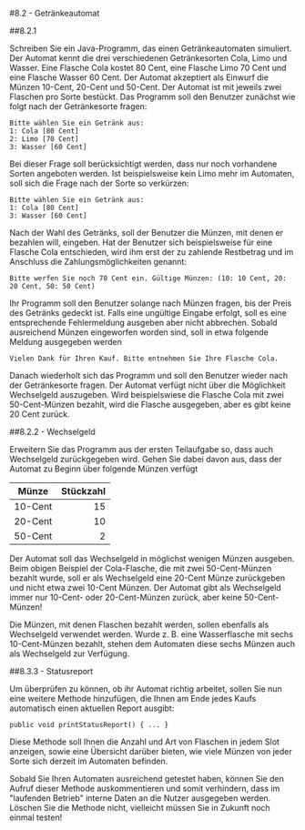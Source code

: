 #8.2 - Getränkeautomat

##8.2.1

Schreiben Sie ein Java-Programm, das einen Getränkeautomaten simuliert. Der Automat kennt die drei verschiedenen Getränkesorten Cola, Limo und Wasser.
Eine Flasche Cola kostet 80 Cent, eine Flasche Limo 70 Cent und eine Flasche Wasser 60 Cent. Der Automat akzeptiert als Einwurf die Münzen 10-Cent, 20-Cent und 50-Cent. Der Automat ist mit jeweils zwei Flaschen pro Sorte bestückt. Das Programm soll den Benutzer zunächst wie folgt nach der Getränkesorte fragen:

    Bitte wählen Sie ein Getränk aus:
    1: Cola [80 Cent]
    2: Limo [70 Cent]
    3: Wasser [60 Cent]

Bei dieser Frage soll berücksichtigt werden, dass nur noch vorhandene Sorten angeboten werden. Ist beispielsweise kein Limo mehr im Automaten, soll sich die Frage nach der Sorte so verkürzen:

    Bitte wählen Sie ein Getränk aus:
    1: Cola [80 Cent]
    3: Wasser [60 Cent]

Nach der Wahl des Getränks, soll der Benutzer die Münzen, mit denen er bezahlen will, eingeben. Hat der Benutzer sich beispielsweise für eine Flasche Cola entschieden, wird ihm erst der zu zahlende Restbetrag und im Anschluss die Zahlungsmöglichkeiten genannt:

    Bitte werfen Sie noch 70 Cent ein. Gültige Münzen: (10: 10 Cent, 20: 20 Cent, 50: 50 Cent)

Ihr Programm soll den Benutzer solange nach Münzen fragen, bis der Preis des Getränks gedeckt ist. Falls eine ungültige Eingabe erfolgt, soll es eine entsprechende Fehlermeldung ausgeben aber nicht abbrechen. Sobald ausreichend Münzen eingeworfen worden sind, soll in etwa folgende Meldung ausgegeben werden

    Vielen Dank für Ihren Kauf. Bitte entnehmen Sie Ihre Flasche Cola.

Danach wiederholt sich das Programm und soll den Benutzer wieder nach der Getränkesorte fragen. Der Automat verfügt nicht über die Möglichkeit Wechselgeld auszugeben. Wird beispielswiese die Flasche Cola mit zwei 50-Cent-Münzen bezahlt, wird die Flasche ausgegeben, aber es gibt keine 20 Cent zurück.

##8.2.2 - Wechselgeld

Erweitern Sie das Programm aus der ersten Teilaufgabe so, dass auch Wechselgeld zurückgegeben wird. Gehen Sie dabei davon aus, dass der Automat zu Beginn über folgende Münzen verfügt

|Münze  |Stückzahl|
|-------|--------:|
|10-Cent|15       |
|20-Cent|10       |
|50-Cent|2        |

Der Automat soll das Wechselgeld in möglichst wenigen Münzen ausgeben. Beim obigen Beispiel der Cola-Flasche, die mit zwei 50-Cent-Münzen bezahlt wurde, soll er als Wechselgeld eine 20-Cent Münze zurückgeben und nicht etwa zwei 10-Cent Münzen. Der Automat gibt als Wechselgeld immer nur 10-Cent- oder 20-Cent-Münzen zurück, aber keine 50-Cent-Münzen!

Die Münzen, mit denen Flaschen bezahlt werden, sollen ebenfalls als Wechselgeld verwendet werden. Wurde z. B. eine Wasserflasche mit sechs 10-Cent-Münzen bezahlt, stehen dem Automaten diese sechs Münzen auch als Wechselgeld zur Verfügung.

##8.3.3 - Statusreport

Um überprüfen zu können, ob ihr Automat richtig arbeitet, sollen Sie nun eine weitere Methode hinzufügen, die Ihnen am Ende jedes Kaufs automatisch einen aktuellen Report ausgibt:

    public void printStatusReport() { ... }

Diese Methode soll Ihnen die Anzahl und Art von Flaschen in jedem Slot anzeigen, sowie eine Übersicht darüber bieten, wie viele Münzen von jeder Sorte sich derzeit im Automaten befinden.

Sobald Sie Ihren Automaten ausreichend getestet haben, können Sie den Aufruf dieser Methode auskommentieren und somit verhindern, dass im "laufenden Betrieb" interne Daten an die Nutzer ausgegeben werden. Löschen Sie die Methode nicht, vielleicht müssen Sie in Zukunft noch einmal testen!